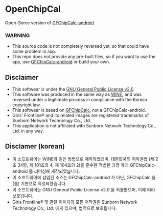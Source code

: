 # OpenChipCal
Open-Sorce version of [GFChipCalc-android](https://play.google.com/store/apps/details?id=bunnyspa.gfl.chipcalc)

### WARNING
 - This source code is not completely reversed yet, so that could have some problem in app. 
 - This repo does not provide any pre-built files, so if you want to use the app, use [GFChipCalc-android](https://play.google.com/store/apps/details?id=bunnyspa.gfl.chipcalc)
 or build your own. 

## Disclaimer
 - This softwear is under the [GNU General Public License v2.0](https://github.com/choiman1559/OpenChipCal/blob/master/LICENSE).
 - This software was produced in the same way as [WINE](https://www.winehq.org/), and was reversed under a legitimate process in compliance with the Korean copyright law.
 - This softwear is based on [GFChipCalc](https://github.com/Bunnyspa/GFChipCalc), not a GFChipCalc-android.
 - Girls' Frontline® and its related images are registered trademarks of Sunborn Network Technology Co., Ltd.
 - This application is not affiliated with Sunborn Network Technology Co., Ltd. in any way.
 
 ## Disclamer (korean) 
  - 이 소프트웨어는 WINE과 같은 방법으로 제작되었으며, 대한민국의 저작권법 (제 2조 34항, 제 101조의 4, 제 104조의 2)을 준수한 적법한 과정 아래 GFChipCalc-android 를 리버싱해 제작되었습니다.
  - 이 소프트웨어에 삽입된 소스는 GFChipCalc-android 가 아닌, GFChipCalc 을(를) 기반으로 작성되었습니다.
  - 이 소프트웨어는 GNU General Public License v2.0 을 적용받으며, 이에 따라 보호됩니다.
  - Girls Frontline® 및 관련 이미지의 모든 저작권은 Sunborn Network Technology Co., Ltd. 에게 있으며, 법적으로 보호됩니다.
